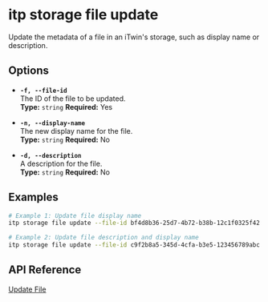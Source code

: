# itp storage file update

Update the metadata of a file in an iTwin's storage, such as display name or description.

## Options

- **`-f, --file-id`**  
  The ID of the file to be updated.  
  **Type:** `string` **Required:** Yes

- **`-n, --display-name`**  
  The new display name for the file.  
  **Type:** `string` **Required:** No

- **`-d, --description`**  
  A description for the file.  
  **Type:** `string` **Required:** No

## Examples

```bash
# Example 1: Update file display name
itp storage file update --file-id bf4d8b36-25d7-4b72-b38b-12c1f0325f42 --display-name "Updated Design File"

# Example 2: Update file description and display name
itp storage file update --file-id c9f2b8a5-345d-4cfa-b3e5-123456789abc --display-name "New Model File" --description "Updated model with new specifications"
```

## API Reference

[Update File](https://developer.bentley.com/apis/storage/operations/update-file/)
